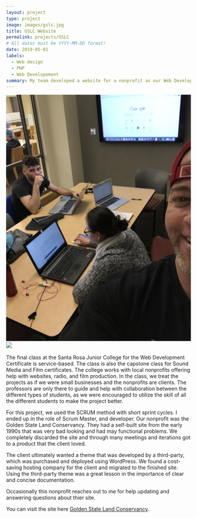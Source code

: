 ```yaml
---
layout: project
type: project
image: images/gslc.jpg
title: GSLC Website
permalink: projects/GSLC
# All dates must be YYYY-MM-DD format!
date: 2019-05-01
labels:
  - Web design
  - PHP
  - Web Developement
summary: My team developed a website for a nonprofit as our Web Developement Certificate capstone project.
---
```


<div class="ui small rounded images">
  <img class="ui image" src="../images/gslc2.jpg">
  <img class="ui image" src="../images/gslc3.jpg">
</div>

The final class at the Santa Rosa Junior College for the Web Development Certificate is service-based.  The class is also the capstone class for Sound Media and Film certificates.  The college works with local nonprofits offering help with websites, radio, and film production.  In the class, we treat the projects as if we were small businesses and the nonprofits are clients.  The professors are only there to guide and help with collaboration between the different types of students, as we were encouraged to utilize the skill of all the different students to make the project better.

For this project, we used the SCRUM method with short sprint cycles.  I ended up in the role of Scrum Master, and developer.  Our nonprofit was the Golden State Land Conservancy.  They had a self-built site from the early 1990s that was very bad looking and had may functional problems.  We completely discarded the site and through many meetings and iterations got to a product that the client loved.

The client ultimately wanted a theme that was developed by a third-party, which was purchased and deployed using WordPress.  We found a cost-saving hosting company for the client and migrated to the finished site.  Using the third-party theme was a great lesson in the importance of clear and concise documentation.

Occasionally this nonprofit reaches out to me for help updating and answering questions about thier site.


You can visit the site here [Golden State Land Conservancy](http://gslc.us).




